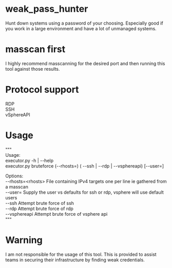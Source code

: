 # weak_pass_hunter
Hunt down systems using a password of your choosing.  Especially good if you work in a large environment and have a lot of unmanaged systems.  

# masscan first
I highly recommend masscanning for the desired port and then running this tool against those results.  

# Protocol support
RDP  
SSH  
vSphereAPI  

# Usage
"""  
Usage:   
  executor.py -h | --help  
  executor.py bruteforce (--rhosts=<rhosts>) ( --ssh | --rdp | --vsphereapi) [--user=<user>]  

Options:  
  --rhosts=\<rhosts\>     File containing IPv4 targets one per line ie gathered from a masscan  
  --user=<user>         Supply the user vs defaults for ssh or rdp, vsphere will use default users  
  --ssh                 Attempt brute force of ssh  
  --rdp                 Attempt brute force of rdp  
  --vsphereapi          Attempt brute force of vsphere api  
"""  

# Warning
I am not responsible for the usage of this tool.  This is provided to assist teams in securing their infrastructure by finding weak credentials.  
